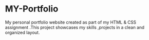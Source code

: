 # MY-Portfolio
My personal portfolio website created as part of my HTML &amp; CSS assignment .This project showcases my skills ,projects  in a clean and organized layout.
